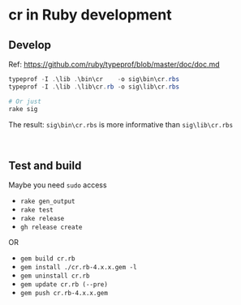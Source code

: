 # cr in Ruby development

## Develop

Ref: https://github.com/ruby/typeprof/blob/master/doc/doc.md

```PowerShell
typeprof -I .\lib .\bin\cr    -o sig\bin\cr.rbs
typeprof -I .\lib .\lib\cr.rb -o sig\lib\cr.rbs

# Or just
rake sig
```

The result: `sig\bin\cr.rbs` is more informative than `sig\lib\cr.rbs`

<br>

## Test and build

Maybe you need `sudo` access

- `rake gen_output`
- `rake test`
- `rake release`
- `gh release create`

OR

- `gem build cr.rb`
- `gem install ./cr.rb-4.x.x.gem -l`
- `gem uninstall cr.rb`
- `gem update cr.rb (--pre)`
- `gem push cr.rb-4.x.x.gem`
